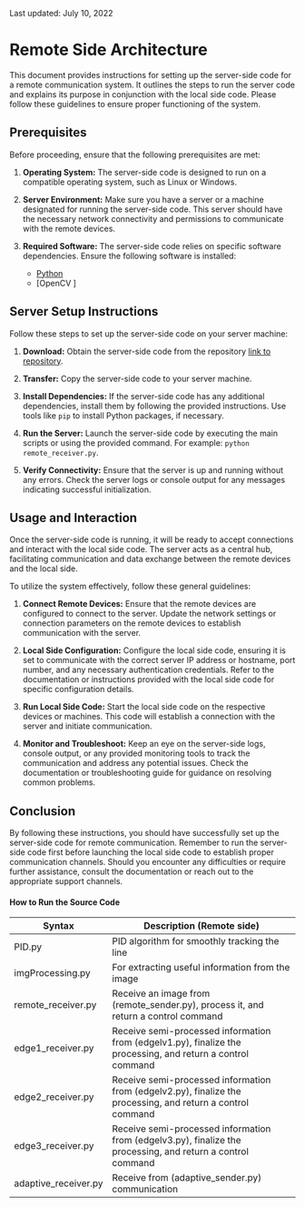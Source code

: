 
Last updated: July 10, 2022


#  Remote Side Architecture

This document provides instructions for setting up the server-side code for a remote communication system. It outlines the steps to run the server code and explains its purpose in conjunction with the local side code. Please follow these guidelines to ensure proper functioning of the system.

## Prerequisites

Before proceeding, ensure that the following prerequisites are met:

1. **Operating System:** The server-side code is designed to run on a compatible operating system, such as Linux or Windows.

2. **Server Environment:** Make sure you have a server or a machine designated for running the server-side code. This server should have the necessary network connectivity and permissions to communicate with the remote devices.

3. **Required Software:** The server-side code relies on specific software dependencies. Ensure the following software is installed:
   - [Python](https://www.python.org/) 
   - [OpenCV ]

## Server Setup Instructions

Follow these steps to set up the server-side code on your server machine:

1. **Download:** Obtain the server-side code from the repository [link to repository](https://github.com/sihsch/EC-LLC-WNCS/archive/refs/heads/main.zip).

2. **Transfer:** Copy the server-side code to your server machine. 

3. **Install Dependencies:** If the server-side code has any additional dependencies, install them by following the provided instructions. Use tools like `pip` to install Python packages, if necessary.

4. **Run the Server:** Launch the server-side code by executing the main scripts or using the provided command. For example: `python remote_receiver.py`.

5. **Verify Connectivity:** Ensure that the server is up and running without any errors. Check the server logs or console output for any messages indicating successful initialization.

## Usage and Interaction

Once the server-side code is running, it will be ready to accept connections and interact with the local side code. The server acts as a central hub, facilitating communication and data exchange between the remote devices and the local side.

To utilize the system effectively, follow these general guidelines:

1. **Connect Remote Devices:** Ensure that the remote devices are configured to connect to the server. Update the network settings or connection parameters on the remote devices to establish communication with the server.

2. **Local Side Configuration:** Configure the local side code, ensuring it is set to communicate with the correct server IP address or hostname, port number, and any necessary authentication credentials. Refer to the documentation or instructions provided with the local side code for specific configuration details.

3. **Run Local Side Code:** Start the local side code on the respective devices or machines. This code will establish a connection with the server and initiate communication.

4. **Monitor and Troubleshoot:** Keep an eye on the server-side logs, console output, or any provided monitoring tools to track the communication and address any potential issues. Check the documentation or troubleshooting guide for guidance on resolving common problems.

## Conclusion

By following these instructions, you should have successfully set up the server-side code for remote communication. Remember to run the server-side code first before launching the local side code to establish proper communication channels. Should you encounter any difficulties or require further assistance, consult the documentation or reach out to the appropriate support channels.


#### How to Run the Source Code

| Syntax      | Description (Remote side) |
| ----------- | ----------- |
| PID.py              | PID algorithm for smoothly tracking the line       |
| imgProcessing.py    | For extracting useful information from the image         |
| remote_receiver.py  | Receive an image from (remote_sender.py), process it, and return a control command        |
| edge1_receiver.py   | Receive semi-processed information from (edgelv1.py), finalize the processing, and return a control command       |
| edge2_receiver.py   | Receive semi-processed information from (edgelv2.py), finalize the processing, and return a control command       |
| edge3_receiver.py   | Receive semi-processed information from (edgelv3.py), finalize the processing, and return a control command       |
| adaptive_receiver.py| Receive from (adaptive_sender.py) communication       |



